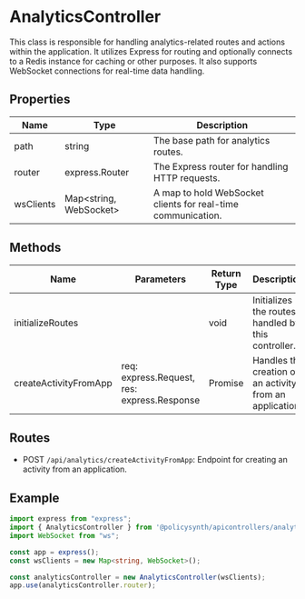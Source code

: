 # AnalyticsController

This class is responsible for handling analytics-related routes and actions within the application. It utilizes Express for routing and optionally connects to a Redis instance for caching or other purposes. It also supports WebSocket connections for real-time data handling.

## Properties

| Name       | Type                          | Description                                      |
|------------|-------------------------------|--------------------------------------------------|
| path       | string                        | The base path for analytics routes.              |
| router     | express.Router                | The Express router for handling HTTP requests.   |
| wsClients  | Map<string, WebSocket>        | A map to hold WebSocket clients for real-time communication. |

## Methods

| Name               | Parameters                          | Return Type | Description                                      |
|--------------------|-------------------------------------|-------------|--------------------------------------------------|
| initializeRoutes   |                                     | void        | Initializes the routes handled by this controller. |
| createActivityFromApp | req: express.Request, res: express.Response | Promise<void> | Handles the creation of an activity from an application. |

## Routes

- POST `/api/analytics/createActivityFromApp`: Endpoint for creating an activity from an application.

## Example

```typescript
import express from "express";
import { AnalyticsController } from '@policysynth/apicontrollers/analyticsController.js';
import WebSocket from "ws";

const app = express();
const wsClients = new Map<string, WebSocket>();

const analyticsController = new AnalyticsController(wsClients);
app.use(analyticsController.router);
```